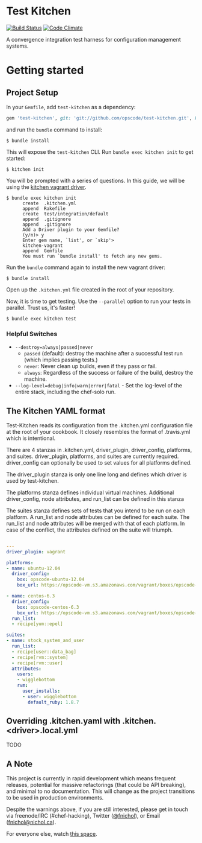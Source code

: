# Test Kitchen

[![Build Status](https://secure.travis-ci.org/opscode/test-kitchen.png?branch=master)](https://travis-ci.org/opscode/test-kitchen)
[![Code Climate](https://codeclimate.com/github/opscode/test-kitchen.png)](https://codeclimate.com/github/opscode/test-kitchen)

A convergence integration test harness for configuration management systems.

# Getting started


Project Setup
-------------

In your `Gemfile`, add `test-kitchen` as a
dependency:

```ruby
gem 'test-kitchen', git: 'git://github.com/opscode/test-kitchen.git', branch: 'master'
```

and run the `bundle` command to install:

    $ bundle install

This will expose the `test-kitchen` CLI. Run `bundle exec kitchen init` to get started:

    $ kitchen init

You will be prompted with a series of questions. In this guide, we
will be using the [kitchen vagrant driver](https://github.com/opscode/kitchen-vagrant).

```text
$ bundle exec kitchen init
      create  .kitchen.yml
      append  Rakefile
      create  test/integration/default
      append  .gitignore
      append  .gitignore
      Add a Driver plugin to your Gemfile?
      (y/n)> y
      Enter gem name, `list', or `skip'>
      kitchen-vagrant
      append  Gemfile
      You must run `bundle install' to fetch any new gems.
```

Run the `bundle` command again to install the new vagrant driver:

    $ bundle install

Open up the `.kitchen.yml` file created in the root of your
repository.

Now, it is time to get testing. Use the `--parallel` option to run
your tests in parallel. Trust us, it's faster!

    $ bundle exec kitchen test

### Helpful Switches

 - `--destroy=always|passed|never`
   - `passed` (default): destroy the machine after a successful test
     run (which implies passing tests.)
   - `never`: Never clean up builds, even if they pass or fail.
   - `always`: Regardless of the success or failure of the build,
     destroy the machine.
 - `--log-level=debug|info|warn|error|fatal` - Set the log-level of
     the entire stack, including the chef-solo run. 

## The Kitchen YAML format

Test-Kitchen reads its configuration from the .kitchen.yml
configuration file at the root of your cookbook. It closely resembles
the format of .travis.yml which is intentional.

There are 4 stanzas in .kitchen.yml, driver_plugin, driver_config,
platforms, and suites. driver_plugin, platforms, and suites are
currently required. driver_config can optionally be used to set values
for all platforms defined.

The driver_plugin stanza is only one line long and defines which
driver is used by test-kitchen.

The platforms stanza defines individual virtual machines. Additional
driver_config, node attributes, and run_list can be defined in this stanza

The suites stanza defines sets of tests that you intend to be run on
each platform. A run_list and node attributes can be defined for each
suite. The run_list and node attributes will be merged with that of
each platform. In case of the conflict, the attributes defined on the
suite will triumph.

```yaml

---
driver_plugin: vagrant

platforms:
- name: ubuntu-12.04
  driver_config:
    box: opscode-ubuntu-12.04
    box_url: https://opscode-vm.s3.amazonaws.com/vagrant/boxes/opscode-ubuntu-12.04.box

- name: centos-6.3
  driver_config:
    box: opscode-centos-6.3
    box_url: https://opscode-vm.s3.amazonaws.com/vagrant/boxes/opscode-centos-6.3.box
  run_list:
  - recipe[yum::epel]

suites:
- name: stock_system_and_user
  run_list:
  - recipe[user::data_bag]
  - recipe[rvm::system]
  - recipe[rvm::user]
  attributes:
    users:
    - wigglebottom
    rvm:
      user_installs:
      - user: wigglebottom
        default_ruby: 1.8.7
```

## Overriding .kitchen.yaml with .kitchen.&lt;driver&gt;.local.yml

TODO

## A Note

This project is currently in rapid development which means frequent releases,
potential for massive refactorings (that could be API breaking), and minimal
to no documentation. This will change as the project transitions to be used in
production environments.

Despite the warnings above, if you are still interested, please get in touch
via freenode/IRC (#chef-hacking),
Twitter ([@fnichol](https://twitter.com/fnichol)),
or Email ([fnichol@nichol.ca](mailto:fnichol@nichol.ca)).

For everyone else, watch [this space](https://github.com/opscode/test-kitchen).
